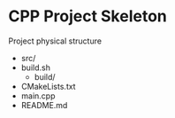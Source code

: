 # CPP Project Skeleton

Project physical structure

- src/
- build.sh
    - build/
- CMakeLists.txt
- main.cpp
- README.md
